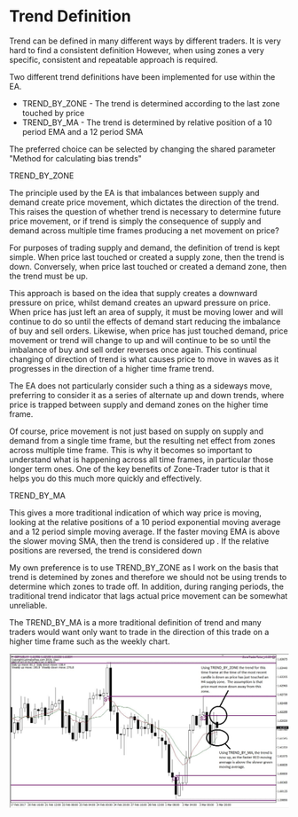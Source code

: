 # Trend Definition

Trend can be defined in many different ways by different traders. It is very hard to find a consistent definition However, when using zones a very specific, consistent and repeatable approach is required.

Two different trend definitions have been implemented for use within the EA.

* TREND\_BY\_ZONE - The trend is determined according to the last zone touched by price
* TREND\_BY\_MA - The trend is determined by relative position of a 10 period EMA and a 12 period SMA

The preferred choice can be selected by changing the  shared parameter "Method for calculating bias trends"

TREND\_BY\_ZONE

The principle used by the EA is that imbalances between supply and demand create price movement, which dictates the direction of the trend. This raises the question of whether trend is necessary to determine future price movement, or if trend is simply the consequence of supply and demand across multiple time frames producing a net movement on price?

For purposes of trading supply and demand, the definition of trend is kept simple. When price last touched or created a supply zone, then the trend is down. Conversely, when price last touched or created a demand zone, then the trend must be up.

This approach is based on the idea that supply creates a downward pressure on price, whilst demand creates an upward pressure on price. When price has just left an area of supply, it must be moving lower and will continue to do so until the effects of demand start reducing the imbalance of buy and sell orders. Likewise, when price  has just touched demand, price movement or trend will change to up and will continue to be so until the imbalance of buy and sell order reverses once again. This continual changing of direction of trend is what causes price to move in waves as it progresses in the direction of a higher time frame trend.

The EA does not particularly consider such a thing as a sideways move, preferring to consider it as a series of alternate up and down trends, where price is trapped between supply and demand zones on the higher time frame.

Of course, price movement is not just based on supply on supply and demand from a single time frame, but the resulting net effect from zones across multiple time frame. This is why it becomes so important to understand what is happening across all time frames, in particular those longer term ones. One of the key benefits of Zone-Trader tutor is that it helps you do this much more quickly and effectively.

TREND\_BY\_MA

This gives a more traditional indication of which way price is moving, looking at the relative positions of a 10 period exponential moving average and a 12 period simple moving average. If the faster moving EMA is above the slower moving SMA, then the trend is considered up . If the relative positions are reversed, the trend is considered down

My own preference is to use TREND\_BY\_ZONE as I work on the basis that trend is detemined by zones and therefore we should not be using trends to determine which zones to trade off. In addition, during ranging periods, the traditional trend indicator that lags actual price movement can be somewhat unreliable.

The TREND\_BY\_MA is a more traditional definition of trend and many traders would want only want to trade in the direction of this trade on a higher time frame such as the weekly chart.

![](/assets/H4trendDefintions.JPG)

